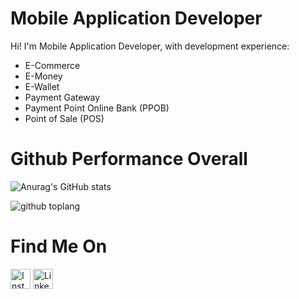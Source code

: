 # Mobile Application Developer

Hi! I'm Mobile Application Developer, with development experience:
- E-Commerce
- E-Money
- E-Wallet
- Payment Gateway
- Payment Point Online Bank (PPOB)
- Point of Sale (POS)


# Github Performance Overall

![Anurag's GitHub stats](https://github-readme-stats.vercel.app/api?username=feggy&theme=vue-dark&show_icons=true)

![github toplang](https://github-readme-stats.vercel.app/api/top-langs/?username=feggy&layout=compact&theme=vue-dark)


# Find Me On

<a href="https://www.instagram.com/feggymuhammad" target="_blank"><img src="https://img.shields.io/badge/Instagram-%23E4405F.svg?&style=flat-square&logo=instagram&logoColor=white" height="32px" alt="Instagram"></a>
<a href="https://www.linkedin.com/in/rifki-cs-feggymuhammad/" target="_blank"><img src="https://img.shields.io/badge/linkedin-%230077B5.svg?&style=for-the-badge&logo=linkedin&logoColor=white" height="32px" alt="LinkedIn"></a>
